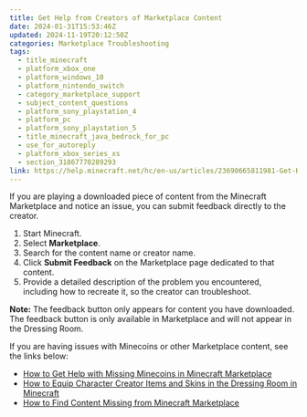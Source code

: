 ```yaml
---
title: Get Help from Creators of Marketplace Content
date: 2024-01-31T15:53:46Z
updated: 2024-11-19T20:12:50Z
categories: Marketplace Troubleshooting
tags:
  - title_minecraft
  - platform_xbox_one
  - platform_windows_10
  - platform_nintendo_switch
  - category_marketplace_support
  - subject_content_questions
  - platform_sony_playstation_4
  - platform_pc
  - platform_sony_playstation_5
  - title_minecraft_java_bedrock_for_pc
  - use_for_autoreply
  - platform_xbox_series_xs
  - section_31867770289293
link: https://help.minecraft.net/hc/en-us/articles/23690665811981-Get-Help-from-Creators-of-Marketplace-Content
---
```


If you are playing a downloaded piece of content from the Minecraft Marketplace and notice an issue, you can submit feedback directly to the creator.

1.  Start Minecraft.
2.  Select **Marketplace**.
3.  Search for the content name or creator name.
4.  Click **Submit Feedback** on the Marketplace page dedicated to that content.
5.  Provide a detailed description of the problem you encountered, including how to recreate it, so the creator can troubleshoot.

**Note:** The feedback button only appears for content you have downloaded. The feedback button is only available in Marketplace and will not appear in the Dressing Room.

If you are having issues with Minecoins or other Marketplace content, see the links below:

- [How to Get Help with Missing Minecoins in Minecraft Marketplace](./How-to-Get-Help-With-Missing-Minecoins-in-Minecraft-Marketplace.md)
- [How to Equip Character Creator Items and Skins in the Dressing Room in Minecraft](../Managing-Marketplace-Content/How-to-Equip-Character-Creator-Items-and-Skins-in-the-Dressing-Room-in-Minecraft.md)
- [How to Find Content Missing from Minecraft Marketplace](./View-Your-Minecraft-Marketplace-Content.md)
